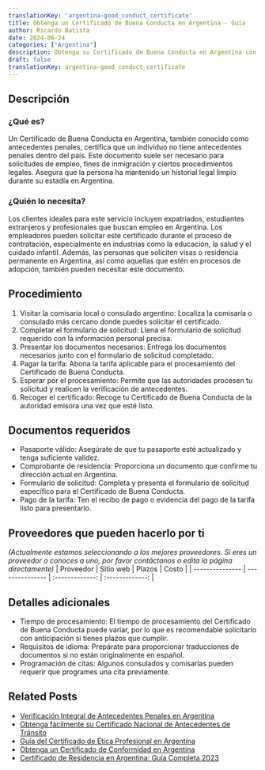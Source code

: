 ```yaml
---
translationKey: 'argentina-good_conduct_certificate'
title: Obtenga un Certificado de Buena Conducta en Argentina - Guía
author: Ricardo Batista
date: 2024-06-24
categories: ["Argentina"]
description: Obtenga su Certificado de Buena Conducta en Argentina con nuestra detallada guía sobre el proceso, los documentos necesarios y la elegibilidad.
draft: false
translationKey: argentina-good_conduct_certificate
---
```


## Descripción
### ¿Qué es?
Un Certificado de Buena Conducta en Argentina, también conocido como antecedentes penales, certifica que un individuo no tiene antecedentes penales dentro del país. Este documento suele ser necesario para solicitudes de empleo, fines de inmigración y ciertos procedimientos legales. Asegura que la persona ha mantenido un historial legal limpio durante su estadía en Argentina.

### ¿Quién lo necesita?
Los clientes ideales para este servicio incluyen expatriados, estudiantes extranjeros y profesionales que buscan empleo en Argentina. Los empleadores pueden solicitar este certificado durante el proceso de contratación, especialmente en industrias como la educación, la salud y el cuidado infantil. Además, las personas que soliciten visas o residencia permanente en Argentina, así como aquellas que estén en procesos de adopción, también pueden necesitar este documento.

## Procedimiento

1. Visitar la comisaría local o consulado argentino: Localiza la comisaría o consulado más cercano donde puedes solicitar el certificado.
2. Completar el formulario de solicitud: Llena el formulario de solicitud requerido con la información personal precisa.
3. Presentar los documentos necesarios: Entrega los documentos necesarios junto con el formulario de solicitud completado.
4. Pagar la tarifa: Abona la tarifa aplicable para el procesamiento del Certificado de Buena Conducta.
5. Esperar por el procesamiento: Permite que las autoridades procesen tu solicitud y realicen la verificación de antecedentes.
6. Recoger el certificado: Recoge tu Certificado de Buena Conducta de la autoridad emisora una vez que esté listo.

## Documentos requeridos

- Pasaporte válido: Asegúrate de que tu pasaporte esté actualizado y tenga suficiente validez.
- Comprobante de residencia: Proporciona un documento que confirme tu dirección actual en Argentina.
- Formulario de solicitud: Completa y presenta el formulario de solicitud específico para el Certificado de Buena Conducta.
- Pago de la tarifa: Ten el recibo de pago o evidencia del pago de la tarifa listo para presentarlo.

## Proveedores que pueden hacerlo por ti
_(Actualmente estamos seleccionando a los mejores proveedores. Si eres un proveedor o conoces a uno, por favor contáctanos o edita la página directamente)_
| Proveedor       |     Sitio web    |     Plazos       |       Costo     |
| --------------- | ---------------  |  :-------------: | :-------------: |

## Detalles adicionales

- Tiempo de procesamiento: El tiempo de procesamiento del Certificado de Buena Conducta puede variar, por lo que es recomendable solicitarlo con anticipación si tienes plazos que cumplir.
- Requisitos de idioma: Prepárate para proporcionar traducciones de documentos si no están originalmente en español.
- Programación de citas: Algunos consulados y comisarías pueden requerir que programes una cita previamente.
## Related Posts

- [Verificación Integral de Antecedentes Penales en Argentina](https://tramitit.com/spanish/guides/argentina/certificado_de_antecedentes_penales/)
- [Obtenga fácilmente su Certificado Nacional de Antecedentes de Tránsito](https://tramitit.com/spanish/guides/argentina/certificado_cenat/)
- [Guía del Certificado de Ética Profesional en Argentina](https://tramitit.com/spanish/guides/argentina/certificado_de_ética_profesional/)
- [Obtenga un Certificado de Conformidad en Argentina](https://tramitit.com/spanish/guides/argentina/certificado_de_idoneidad/)
- [Certificado de Residencia en Argentina: Guía Completa 2023](https://tramitit.com/spanish/guides/argentina/certificado_de_domicilio/)